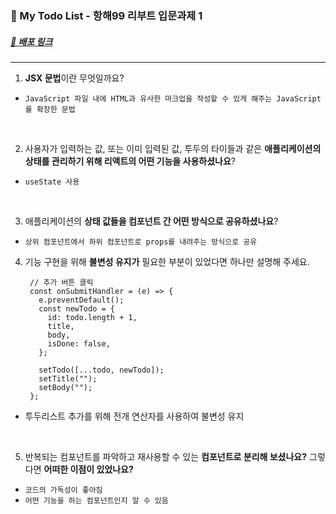 ### 🌱 My Todo List - 항해99 리부트 입문과제 1
##### [🌱 배포 링크](https://hanghae-reboot-lv1.vercel.app/)
------
1. **JSX 문법**이란 무엇일까요?
  * `JavaScript 파일 내에 HTML과 유사한 마크업을 작성할 수 있게 해주는 JavaScript를 확장한 문법`
  <br />

2. 사용자가 입력하는 값, 또는 이미 입력된 값, 투두의 타이들과 같은 **애플리케이션의 상태를 관리하기 위해 리액트의 어떤 기능을 사용하셨나요**?
  * `useState 사용 `
  <br />

3. 애플리케이션의 **상태 값들을 컴포넌트 간 어떤 방식으로 공유하셨나요**?
 * `상위 컴포넌트에서 하위 컴포넌트로 props를 내려주는 방식으로 공유 `
   <br />

4. 기능 구현을 위해 **불변성 유지가** 필요한 부분이 있었다면 하나만 설명해 주세요.
   ```
    // 추가 버튼 클릭
    const onSubmitHandler = (e) => {
      e.preventDefault();
      const newTodo = {
        id: todo.length + 1,
        title,
        body,
        isDone: false,
      };

      setTodo([...todo, newTodo]);
      setTitle("");
      setBody("");
    };
    ```
  * 투두리스트 추가를 위해 전개 연산자를 사용하여 불변성 유지
  <br />
  
5. 반복되는 컴포넌트를 파악하고 재사용할 수 있는 **컴포넌트로 분리해 보셨나요?** 그렇다면 **어떠한 이점이 있었나요?**
   
  * `코드의 가독성이 좋아짐`
  * `어떤 기능을 하는 컴포넌트인지 알 수 있음`